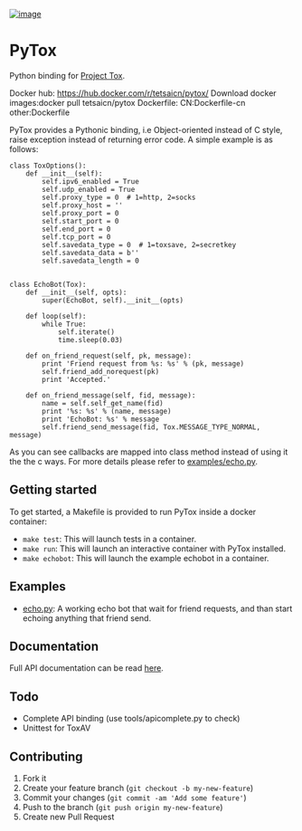 [![image](http://img.shields.io/travis/TokTok/py-toxcore-c.svg)](https://travis-ci.org/TokTok/py-toxcore-c)

# PyTox

Python binding for [Project Tox](https://github.com/TokTok/c-toxcore).

Docker hub: <https://hub.docker.com/r/tetsaicn/pytox/> Download docker
images:docker pull tetsaicn/pytox Dockerfile: CN:Dockerfile-cn
other:Dockerfile

PyTox provides a Pythonic binding, i.e Object-oriented instead of C
style, raise exception instead of returning error code. A simple example
is as follows:

``` sourceCode python
class ToxOptions():
    def __init__(self):
        self.ipv6_enabled = True
        self.udp_enabled = True
        self.proxy_type = 0  # 1=http, 2=socks
        self.proxy_host = ''
        self.proxy_port = 0
        self.start_port = 0
        self.end_port = 0
        self.tcp_port = 0
        self.savedata_type = 0  # 1=toxsave, 2=secretkey
        self.savedata_data = b''
        self.savedata_length = 0


class EchoBot(Tox):
    def __init__(self, opts):
        super(EchoBot, self).__init__(opts)

    def loop(self):
        while True:
            self.iterate()
            time.sleep(0.03)

    def on_friend_request(self, pk, message):
        print 'Friend request from %s: %s' % (pk, message)
        self.friend_add_norequest(pk)
        print 'Accepted.'

    def on_friend_message(self, fid, message):
        name = self.self_get_name(fid)
        print '%s: %s' % (name, message)
        print 'EchoBot: %s' % message
        self.friend_send_message(fid, Tox.MESSAGE_TYPE_NORMAL, message)
```

As you can see callbacks are mapped into class method instead of using
it the the c ways. For more details please refer to
[examples/echo.py](https://github.com/TokTok/py-toxcore-c/blob/master/examples/echo.py).

## Getting started

To get started, a Makefile is provided to run PyTox inside a docker
container:

  - `make test`: This will launch tests in a container.
  - `make run`: This will launch an interactive container with PyTox
    installed.
  - `make echobot`: This will launch the example echobot in a
    container.

## Examples

  - [echo.py](https://github.com/TokTok/py-toxcore-c/blob/master/examples/echo.py):
    A working echo bot that wait for friend requests, and than start
    echoing anything that friend send.

## Documentation

Full API documentation can be read
[here](http://aitjcize.github.io/PyTox/).

## Todo

  - Complete API binding (use tools/apicomplete.py to check)
  - Unittest for ToxAV

## Contributing

1.  Fork it
2.  Create your feature branch (`git checkout -b my-new-feature`)
3.  Commit your changes (`git commit -am 'Add some feature'`)
4.  Push to the branch (`git push origin my-new-feature`)
5.  Create new Pull Request
